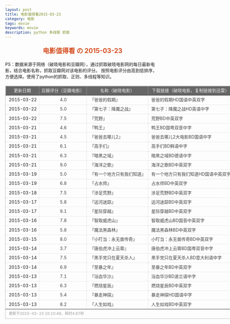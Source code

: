 ```yaml
---
layout: post
title: 电影值得看2015-03-23
category: 电影
tags: movie
keywords: movie 
description: python 多线程 抓取
---
```

<h2 style="text-align:center;color:#D54E21;margin:20px auto">电影值得看 の 2015-03-23</h2>
<div>PS：数据来源于网络（破晓电影和豆瓣网），通过抓取破晓电影网的每日最新电影，结合电影名称，抓取豆瓣网对该电影的评分。
按照电影评分由高到低排序，方便选择。使用了python的抓取、正则、多线程等知识。</div>
<table id="movietb">
	<thead>
		<tr>
			<td min-width="100px">更新日期</td>
			<td min-width="100px">豆瓣评分（豆瓣电影）</td>
			<td min-width="300px">名称（破晓电影）</td>
			<td>下载链接（破晓电影，复制链接到迅雷）</td>
		</tr>
	</thead>
	<tbody>
		<tr>
			<td>2015-03-22</td>
			<td style="color:#FF5138!important;text-align:center;"><a href="http://movie.douban.com/subject/25908302/" target="_blank">4.0</a></td>
			<td>『<a href="http://www.poxiao.com/movie/38190.html" target="_blank">爸爸的假期</a>』</td>
			<td><a href="ftp://2:2@p13.poxiao.com:8202/[www.poxiao.com破晓电影]爸爸的假期HD国语中英双字.mkv" target="_blank">爸爸的假期HD国语中英双字</a></td>
		</tr>
				<tr>
			<td>2015-03-22</td>
			<td style="color:#FF5138!important;text-align:center;"><a href="http://movie.douban.com/subject/2325873/" target="_blank">5.0</a></td>
			<td>『<a href="http://www.poxiao.com/movie/38191.html" target="_blank">第七子：降魔之战</a>』</td>
			<td><a href="ftp://3:3@p13.poxiao.com:8202/[www.poxiao.com破晓电影]第七子：降魔之战HD英语中字.mkv" target="_blank">第七子：降魔之战HD英语中字</a></td>
		</tr>
				<tr>
			<td>2015-03-22</td>
			<td style="color:#FF5138!important;text-align:center;"><a href="http://movie.douban.com/subject/21345845/" target="_blank">7.5</a></td>
			<td>『<a href="http://www.poxiao.com/movie/38192.html" target="_blank">荒野</a>』</td>
			<td><a href="ftp://4:4@p13.poxiao.com:8202/[www.poxiao.com破晓电影]荒野BD中英双字.rmvb" target="_blank">荒野BD中英双字</a></td>
		</tr>
				<tr>
			<td>2015-03-21</td>
			<td style="color:#FF5138!important;text-align:center;"><a href="http://movie.douban.com/subject/26279166/" target="_blank">4.6</a></td>
			<td>『<a href="http://www.poxiao.com/movie/38186.html" target="_blank">鸭王</a>』</td>
			<td><a href="ftp://6:6@p13.poxiao.com:8202/[www.poxiao.com破晓电影]鸭王BD国粤双音中字.mkv" target="_blank">鸭王BD国粤双音中字</a></td>
		</tr>
				<tr>
			<td>2015-03-21</td>
			<td style="color:#FF5138!important;text-align:center;"><a href="http://movie.douban.com/subject/25951736/" target="_blank">4.5</a></td>
			<td>『<a href="http://www.poxiao.com/movie/38188.html" target="_blank">爸爸去哪儿2</a>』</td>
			<td><a href="ftp://8:8@p13.poxiao.com:8202/[www.poxiao.com破晓电影]爸爸去哪儿2大电影BD国语中字.rmvb" target="_blank">爸爸去哪儿2大电影BD国语中字</a></td>
		</tr>
				<tr>
			<td>2015-03-21</td>
			<td style="color:#FF5138!important;text-align:center;"><a href="http://movie.douban.com/subject/25819726/" target="_blank">6.1</a></td>
			<td>『<a href="http://www.poxiao.com/movie/38189.html" target="_blank">高手们</a>』</td>
			<td><a href="ftp://1:1@p13.poxiao.com:8202/[www.poxiao.com破晓电影]高手们BD韩语中字.rmvb" target="_blank">高手们BD韩语中字</a></td>
		</tr>
				<tr>
			<td>2015-03-21</td>
			<td style="color:#FF5138!important;text-align:center;"><a href="http://movie.douban.com/subject/20452249/" target="_blank">6.3</a></td>
			<td>『<a href="http://www.poxiao.com/movie/38187.html" target="_blank">暗黑之域</a>』</td>
			<td><a href="ftp://7:7@p13.poxiao.com:8202/[www.poxiao.com破晓电影]暗黑之域BD德语中字.rmvb  " target="_blank">暗黑之域BD德语中字</a></td>
		</tr>
				<tr>
			<td>2015-03-21</td>
			<td style="color:#FF5138!important;text-align:center;"><a href="http://movie.douban.com/subject/11584019/" target="_blank">9.0</a></td>
			<td>『<a href="http://www.poxiao.com/movie/38182.html" target="_blank">海洋之歌</a>』</td>
			<td><a href="ftp://5:5@p13.poxiao.com:8202/[www.poxiao.com破晓电影]海洋之歌BD中英双字.rmvb" target="_blank">海洋之歌BD中英双字</a></td>
		</tr>
				<tr>
			<td>2015-03-19</td>
			<td style="color:#FF5138!important;text-align:center;"><a href="http://movie.douban.com/subject/25858759/" target="_blank">5.0</a></td>
			<td>『<a href="http://www.poxiao.com/movie/38093.html" target="_blank">有一个地方只有我们知道</a>』</td>
			<td><a href="ftp://3:3@p13.poxiao.com:8202/[www.poxiao.com破晓电影]有一个地方只有我们知道HD国语中英双字.mkv" target="_blank">有一个地方只有我们知道HD国语中英双字</a></td>
		</tr>
				<tr>
			<td>2015-03-19</td>
			<td style="color:#FF5138!important;text-align:center;"><a href="http://movie.douban.com/subject/25749871/" target="_blank">6.8</a></td>
			<td>『<a href="http://www.poxiao.com/movie/38181.html" target="_blank">占水师</a>』</td>
			<td><a href="ftp://4:4@p13.poxiao.com:8202/[www.poxiao.com破晓电影]占水师BD中英双字.rmvb" target="_blank">占水师BD中英双字</a></td>
		</tr>
				<tr>
			<td>2015-03-18</td>
			<td style="color:#FF5138!important;text-align:center;"><a href="http://movie.douban.com/subject/21345845/" target="_blank">7.5</a></td>
			<td>『<a href="http://www.poxiao.com/movie/38179.html" target="_blank">涉足荒野</a>』</td>
			<td><a href="ftp://2:2@p13.poxiao.com:8202/[www.poxiao.com破晓电影]涉足荒野BD中英双字.rmvb" target="_blank">涉足荒野BD中英双字</a></td>
		</tr>
				<tr>
			<td>2015-03-17</td>
			<td style="color:#FF5138!important;text-align:center;"><a href="http://movie.douban.com/subject/25725308/" target="_blank">5.8</a></td>
			<td>『<a href="http://www.poxiao.com/movie/38178.html" target="_blank">运河迷踪</a>』</td>
			<td><a href="ftp://8:8@p13.poxiao.com:8202/[www.poxiao.com破晓电影]运河迷踪BD中英双字.rmvb" target="_blank">运河迷踪BD中英双字</a></td>
		</tr>
				<tr>
			<td>2015-03-17</td>
			<td style="color:#FF5138!important;text-align:center;"><a href="http://movie.douban.com/subject/1889243/" target="_blank">9.1</a></td>
			<td>『<a href="http://www.poxiao.com/movie/38177.html" target="_blank">星际穿越</a>』</td>
			<td><a href="ftp://7:7@p13.poxiao.com:8202/[www.poxiao.com破晓电影]星际穿越BD中英双字.rmvb" target="_blank">星际穿越BD中英双字</a></td>
		</tr>
				<tr>
			<td>2015-03-16</td>
			<td style="color:#FF5138!important;text-align:center;"><a href="http://movie.douban.com/subject/10807909/" target="_blank">7.8</a></td>
			<td>『<a href="http://www.poxiao.com/movie/37962.html" target="_blank">智取威虎山</a>』</td>
			<td><a href="ftp://5:5@p13.poxiao.com:8202/[www.poxiao.com破晓电影]智取威虎山BD国音中英双字.rmvb" target="_blank">智取威虎山BD国音中英双字</a></td>
		</tr>
				<tr>
			<td>2015-03-16</td>
			<td style="color:#FF5138!important;text-align:center;"><a href="http://movie.douban.com/subject/10546762/" target="_blank">5.8</a></td>
			<td>『<a href="http://www.poxiao.com/movie/38176.html" target="_blank">魔法黑森林</a>』</td>
			<td><a href="ftp://6:6@p13.poxiao.com:8202/[www.poxiao.com破晓电影]魔法黑森林BD中英双字.rmvb" target="_blank">魔法黑森林BD中英双字</a></td>
		</tr>
				<tr>
			<td>2015-03-15</td>
			<td style="color:#FF5138!important;text-align:center;"><a href="http://movie.douban.com/subject/26258872/" target="_blank">8.0</a></td>
			<td>『<a href="http://www.poxiao.com/movie/38173.html" target="_blank">小叮当：永无兽传奇</a>』</td>
			<td><a href="ftp://4:4@p13.poxiao.com:8202/[www.poxiao.com破晓电影]小叮当：永无兽传奇BD中英双字.rmvb" target="_blank">小叮当：永无兽传奇BD中英双字</a></td>
		</tr>
				<tr>
			<td>2015-03-14</td>
			<td style="color:#FF5138!important;text-align:center;"><a href="http://movie.douban.com/subject/25972411/" target="_blank">3.7</a></td>
			<td>『<a href="http://www.poxiao.com/movie/38172.html" target="_blank">唐伯虎冲上云霄</a>』</td>
			<td><a href="ftp://3:3@p13.poxiao.com:8202/[www.poxiao.com破晓电影]唐伯虎冲上云霄BD国粤双音中字.mkv" target="_blank">唐伯虎冲上云霄BD国粤双音中字</a></td>
		</tr>
				<tr>
			<td>2015-03-14</td>
			<td style="color:#FF5138!important;text-align:center;"><a href="http://movie.douban.com/subject/25823076/" target="_blank">7.5</a></td>
			<td>『<a href="http://www.poxiao.com/movie/38171.html" target="_blank">黑手党只在夏天杀人</a>』</td>
			<td><a href="ftp://2:2@p13.poxiao.com:8202/[www.poxiao.com破晓电影]黑手党只在夏天杀人BD意大利语中字.rmvb" target="_blank">黑手党只在夏天杀人BD意大利语中字</a></td>
		</tr>
				<tr>
			<td>2015-03-14</td>
			<td style="color:#FF5138!important;text-align:center;"><a href="http://movie.douban.com/subject/24742719/" target="_blank">6.9</a></td>
			<td>『<a href="http://www.poxiao.com/movie/38170.html" target="_blank">至暴之年</a>』</td>
			<td><a href="ftp://1:1@p13.poxiao.com:8202/[www.poxiao.com破晓电影]至暴之年BD中英双字.rmvb" target="_blank">至暴之年BD中英双字</a></td>
		</tr>
				<tr>
			<td>2015-03-13</td>
			<td style="color:#FF5138!important;text-align:center;"><a href="http://movie.douban.com/subject/25917239/" target="_blank">7.1</a></td>
			<td>『<a href="http://www.poxiao.com/movie/38167.html" target="_blank">浴血华沙</a>』</td>
			<td><a href="ftp://7:7@p13.poxiao.com:8202/[www.poxiao.com破晓电影]浴血华沙BD波兰语中字.rmvb" target="_blank">浴血华沙BD波兰语中字</a></td>
		</tr>
				<tr>
			<td>2015-03-13</td>
			<td style="color:#FF5138!important;text-align:center;"><a href="http://movie.douban.com/subject/25820277/" target="_blank">6.3</a></td>
			<td>『<a href="http://www.poxiao.com/movie/38169.html" target="_blank">燃烧星辰</a>』</td>
			<td><a href="ftp://8:8@p13.poxiao.com:8202/[www.poxiao.com破晓电影]燃烧星辰BD中英双字.rmvb" target="_blank">燃烧星辰BD中英双字</a></td>
		</tr>
				<tr>
			<td>2015-03-13</td>
			<td style="color:#FF5138!important;text-align:center;"><a href="http://movie.douban.com/subject/25746414/" target="_blank">5.4</a></td>
			<td>『<a href="http://www.poxiao.com/movie/38168.html" target="_blank">暴走神探</a>』</td>
			<td><a href="ftp://5:5@p13.poxiao.com:8202/[www.poxiao.com破晓电影]暴走神探HD国语中字.rmvb" target="_blank">暴走神探HD国语中字</a></td>
		</tr>
				<tr>
			<td>2015-03-13</td>
			<td style="color:#FF5138!important;text-align:center;"><a href="http://movie.douban.com/subject/23431760/" target="_blank">8.2</a></td>
			<td>『<a href="http://www.poxiao.com/movie/38166.html" target="_blank">人生如戏</a>』</td>
			<td><a href="ftp://6:6@p13.poxiao.com:8202/[www.poxiao.com破晓电影]人生如戏BD中英双字.mkv" target="_blank">人生如戏BD中英双字</a></td>
		</tr>
			</tbody>
	<tfoot>
		<tr>
			<td colspan="4">更新于2015-03-23 10:10:48，耗时4.67秒</td>
		</tr>
	</tfoot>
</table>	<style>
	#movietb {width:790px;border:1px #CCCCCC solid;font-size:14px;margin:20px auto;}
	#movietb td {border:1px #CCCCCC dotted;line-height:24px;vertical-align: middle;}
	#movietb a {text-decoration:none;color:#464646; text-shadow:0 1px 0 #F2F2F2;border:0!important}
	#movietb a:hover {text-decoration:underline;color:#D54E21;}
	#movietb tbody tr:hover{background:#CCC}
	#movietb thead {background-color:#666;color:#eee;text-align:center}
	#movietb tbody {text-align:left;}
	#movietb tbody td {padding-left:10px;}
	#movietb tfoot td,.size {padding-left: 10px;font-size:12px;color:#999}
</style>
